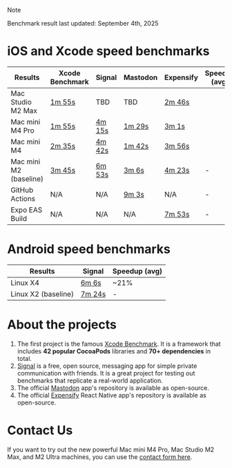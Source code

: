 
> [!NOTE]
> Benchmark result last updated: September 4th, 2025

# iOS and Xcode speed benchmarks

Results | Xcode Benchmark | Signal | Mastodon | Expensify | Speedup (avg)
--- | --- | --- | --- | --- | ---
Mac Studio M2 Max | [1m 55s](https://codemagic.io/app/65a681d3ce3bc23535e15f5e/build/6705025a11c8161bba66419d) | TBD | TBD | [2m 46s](https://codemagic.io/app/660936c197f2bee5b7353663/build/67365494bdb50729da7ac73a) |
Mac mini M4 Pro | [1m 55s](https://codemagic.io/app/65a681d3ce3bc23535e15f5e/build/67ada5ec9db86a6dda96f61b) | [4m 15s](https://codemagic.io/app/67adbb042083e60da9a98395/build/67adc0c81809a963f9589c2f) | [1m 29s](https://codemagic.io/app/65a42cf8f3786c75977de546/build/67acc9fa766d68168119eecc) | [3m 1s](https://codemagic.io/app/660936c197f2bee5b7353663/build/67acc2f30de29e74152c81cc) |
Mac mini M4 | [2m 35s](https://codemagic.io/app/65a681d3ce3bc23535e15f5e/build/67ada648d5e5fc402a5d8d65) | [4m 42s](https://codemagic.io/app/67adbb042083e60da9a98395/build/67adc085a7f578f13d09be0b) | [1m 42s](https://codemagic.io/app/65a42cf8f3786c75977de546/build/67accb9b300c3f169e4bac01) | [3m 56s](https://codemagic.io/app/660936c197f2bee5b7353663/build/67acc37c97e6a0538526180a) |
Mac mini M2 (baseline) | [3m 45s](https://codemagic.io/app/65a681d3ce3bc23535e15f5e/build/66167c6ec43448ce8901e144) | [6m 53s](https://codemagic.io/app/67adbb042083e60da9a98395/build/67adbceac7740942d4f4443e) | [3m 6s](https://codemagic.io/app/65a42cf8f3786c75977de546/build/66167cc8f33970f5ab6b0803) | [4m 23s](https://codemagic.io/app/660936c197f2bee5b7353663/build/673654731bd5c81d4bac8598) | -
GitHub Actions | N/A | N/A | [9m 3s](https://github.com/codemagic-ci-cd/codemagic-benchmarks-projects-mastodon-ios/actions/runs/7585480789) | N/A | -
Expo EAS Build | N/A | N/A | N/A | [7m 53s](https://expo.dev/accounts/icarusduz/projects/newexpensify/builds/0b4aaef9-139b-4c01-b983-4547dc6658ed) | -

# Android speed benchmarks

Results | Signal | Speedup (avg)
--- | --- | ---
Linux X4 | [6m 6s](https://codemagic.io/app/68a446079dc90741beb93701/build/68aefbd77ed34178e54e3f60) | ~21%
Linux X2 (baseline) | [7m 24s](https://codemagic.io/app/68a446079dc90741beb93701/build/68aefbb3f4e6c76e6a021c6c) | -

# About the projects

1. The first project is the famous [Xcode Benchmark](https://github.com/codemagic-ci-cd/codemagic-benchmarks-projects-xcodeBenchmark/tree/master). It is a framework that includes **42 popular CocoaPods** libraries and **70+ dependencies** in total.
2. [Signal](https://github.com/codemagic-ci-cd/codemagic-benchmarks-projects-signal_ios) is a free, open source, messaging app for simple private communication with friends. It is a great project for testing out benchmarks that replicate a real-world application.
3. The official [Mastodon](https://github.com/codemagic-ci-cd/codemagic-benchmarks-projects-mastodon-ios) app's repository is available as open-source.
4. The official [Expensify](https://github.com/codemagic-ci-cd/codemagic-benchmarks-project-expensify_chat_app) React Native app's repository is available as open-source.

# Contact Us
If you want to try out the new powerful Mac mini M4 Pro, Mac Studio M2 Max, and M2 Ultra machines, you can use the [contact form here](https://codemagic.io/contact/).
